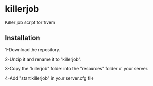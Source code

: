 # killerjob

Killer job script for fivem

## Installation

1-Download the repository.

2-Unzip it and rename it to "killerjob".

3-Copy the "killerjob" folder into the "resources" folder of your server.

4-Add "start killerjob" in your server.cfg file
